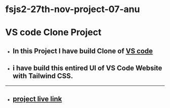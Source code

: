 # fsjs2-27th-nov-project-07-anu
# VS code Clone Project
- ## In this Project I have build Clone of [VS code ]()
- ## i have build this entired UI of VS Code Website with Tailwind CSS.
---
- ## [project live link](https://loquacious-unicorn-082d8a.netlify.app/)
